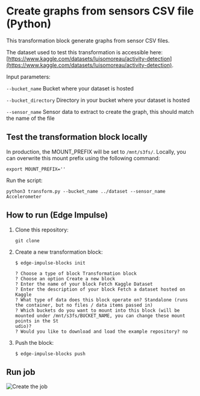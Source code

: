 # Create graphs from sensors CSV file (Python)

This transformation block generate graphs from sensor CSV files.

The dataset used to test this transformation is accessible here: [https://www.kaggle.com/datasets/luisomoreau/activity-detection](https://www.kaggle.com/datasets/luisomoreau/activity-detection).

Input parameters:

`--bucket_name` Bucket where your dataset is hosted

`--bucket_directory` Directory in your bucket where your dataset is hosted

`--sensor_name` Sensor data to extract to create the graph, this should match the name of the file

## Test the transformation block locally

In production, the MOUNT_PREFIX will be set to `/mnt/s3fs/`. Locally, you can overwrite this mount prefix using the following command:

```
export MOUNT_PREFIX=''
```

Run the script:
```
python3 transform.py --bucket_name ../dataset --sensor_name Accelerometer
```

## How to run (Edge Impulse)

1. Clone this repository:

    ```
    git clone 
    ```

2. Create a new transformation block:

    ```
    $ edge-impulse-blocks init

    ? Choose a type of block Transformation block
    ? Choose an option Create a new block
    ? Enter the name of your block Fetch Kaggle Dataset
    ? Enter the description of your block Fetch a dataset hosted on Kaggle
    ? What type of data does this block operate on? Standalone (runs the container, but no files / data items passed in)
    ? Which buckets do you want to mount into this block (will be mounted under /mnt/s3fs/BUCKET_NAME, you can change these mount points in the St
    udio)?
    ? Would you like to download and load the example repository? no
    ```

3. Push the block:

    ```
    $ edge-impulse-blocks push
    ```

## Run job

![Create the job](create-graphs-standalone/create-transformation-job.png)
